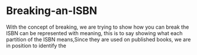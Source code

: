 # Breaking-an-ISBN

With the concept of breaking, we are trying to show how you can break the ISBN can be represented with meaning,
this is to say showing what each partition of the ISBN  means,Since they are used on published books, we are in position to identify the
